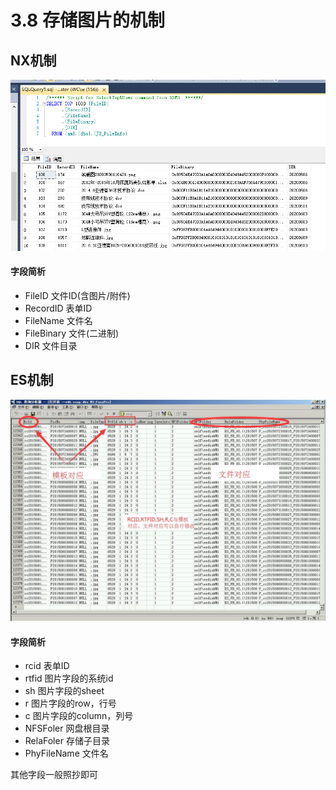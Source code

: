 # 3.8 存储图片的机制

## NX机制

![](./3.8-2.png)

#### 字段简析
* FileID			文件ID(含图片/附件)
* RecordID			表单ID
* FileName			文件名
* FileBinary		文件(二进制)
* DIR			    文件目录

## ES机制

![](./3.8.jpg)

#### 字段简析
* rcid			表单ID
* rtfid			图片字段的系统id
* sh			图片字段的sheet
* r				图片字段的row，行号
* c				图片字段的column，列号
* NFSFoler		网盘根目录
* RelaFoler		存储子目录
* PhyFileName	文件名

其他字段一般照抄即可
